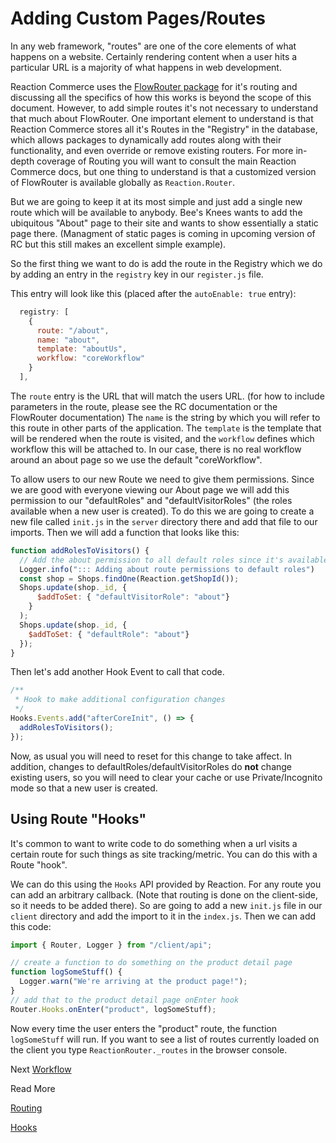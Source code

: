 # Adding Custom Pages/Routes

In any web framework, "routes" are one of the core elements of what happens on a website. Certainly rendering content
when a user hits a particular URL is a majority of what happens in web development.

Reaction Commerce uses the [FlowRouter package](https://github.com/kadirahq/flow-router) for it's routing and discussing all the specifics of how this works is beyond the scope of this document. However, to add simple routes it's not necessary to understand that much about FlowRouter. One important element to understand is that Reaction Commerce stores all it's Routes in the "Registry" in the database, which allows packages to dynamically add routes along with their functionality, and even override or remove existing routers. For more in-depth coverage of Routing you will want to consult the main Reaction Commerce docs, but one thing to understand is that a customized version of FlowRouter is available globally as `Reaction.Router`.

But we are going to keep it at its most simple and just add a single new route which will be available to anybody. Bee's
Knees wants to add the ubiquitous "About" page to their site and wants to show essentially a static page there.
(Managment of static pages is coming in upcoming version of RC but this still makes an excellent simple example).

So the first thing we want to do is add the route in the Registry which we do by adding an entry in the `registry` key in
our `register.js` file.

This entry will look like this (placed after the `autoEnable: true` entry):

```js
  registry: [
    {
      route: "/about",
      name: "about",
      template: "aboutUs",
      workflow: "coreWorkflow"
    }
  ],
```

The `route` entry is the URL that will match the users URL. (for how to include parameters in the route, please see the RC documentation or the FlowRouter documentation)
The `name` is the string by which you will refer to this route in other parts of the application. The `template` is the
template that will be rendered when the route is visited, and the `workflow` defines which workflow this will be attached to.
In our case, there is no real workflow around an about page so we use the default "coreWorkflow".

To allow users to our new Route we need to give them permissions. Since we are good with everyone viewing our About page  we will add this permission to our "defaultRoles" and "defaultVisitorRoles" (the roles available when a new user is created).
To do this we are going to create a new file called `init.js` in the `server` directory there and add that file to our imports. Then we
will add a function that looks like this:

```js
function addRolesToVisitors() {
  // Add the about permission to all default roles since it's available to all
  Logger.info("::: Adding about route permissions to default roles")
  const shop = Shops.findOne(Reaction.getShopId());
  Shops.update(shop._id, {
      $addToSet: { "defaultVisitorRole": "about"}
    }
  );
  Shops.update(shop._id, {
    $addToSet: { "defaultRole": "about"}
  });
}
```

Then let's add another Hook Event to call that code.

```js
/**
 * Hook to make additional configuration changes
 */
Hooks.Events.add("afterCoreInit", () => {
  addRolesToVisitors();
});
```

Now, as usual you will need to reset for this change to take affect. In addition, changes to defaultRoles/defaultVisitorRoles
do **not** change existing users, so you will need to clear your cache or use Private/Incognito mode so that a new user is created.

## Using Route "Hooks"

It's common to want to write code to do something when a url visits a certain route for such things as site tracking/metric.
You can do this with a Route "hook".

We can do this using the `Hooks` API provided by Reaction. For any route you can add an arbitrary callback. (Note that 
routing is done on the client-side, so it needs to be added there). So are going to add a new `init.js` file in our `client`
directory and add the import to it in the `index.js`. Then we can add this code:

```js
import { Router, Logger } from "/client/api";

// create a function to do something on the product detail page
function logSomeStuff() {
  Logger.warn("We're arriving at the product page!");
}
// add that to the product detail page onEnter hook
Router.Hooks.onEnter("product", logSomeStuff);
```

Now every time the user enters the "product" route, the function `logSomeStuff` will run. If you want to see a list
of routes currently loaded on the client you type `ReactionRouter._routes` in the browser console.

Next [Workflow](/developer/tutorial/plugin-workflow-7)

Read More

[Routing](/developer/architecture/routing)

[Hooks](/developer/core/hooks)
